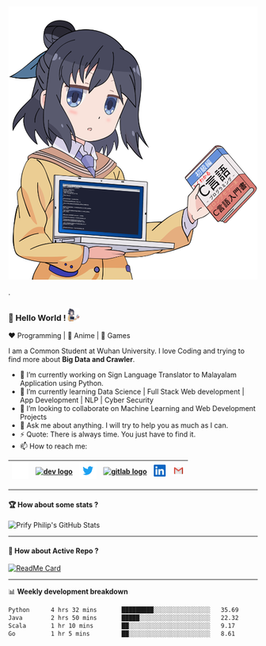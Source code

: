 <p align="center">
  <img src="https://github.com/moonlighf/moonlighf/blob/master/resource/computer-programming-anime-programming-language-thread-animation-gril-f6c2888a88588db1f063bcfcbc84e6cf.png">
</p>

.


### 👋 Hello World !  <img src="https://github.com/moonlighf/moonlighf/blob/master/resource/computer-programming-anime-programming-language-thread-animation-gril-f6c2888a88588db1f063bcfcbc84e6cf.png" width="24px">

:heart: Programming | :black_heart: Anime | :blue_heart: Games

I am a Common Student at Wuhan University. I love Coding and trying to find more about **Big Data and Crawler**. 

- 🔭 I’m currently working on Sign Language Translator to Malayalam Application using Python.
- 🌱 I’m currently learning Data Science | Full Stack Web development | App Development | NLP | Cyber Security
- 👯 I’m looking to collaborate on Machine Learning and Web Development Projects 
- 💬 Ask me about anything. I will try to help you as much as I can.
- ⚡ Quote: There is always time. You just have to find it.
- 📫 How to reach me:

| [<img src="https://raw.githubusercontent.com/Delta456/Delta456/master/img/github.png" alt="github logo" width="34">](https://github.com/Amchuz) |  [<img src="https://raw.githubusercontent.com/Delta456/Delta456/master/img/dev.png" alt="dev logo" width="24">](https://dev.to/amchuz) |  [<img src="https://raw.githubusercontent.com/Delta456/Delta456/master/img/twitter.png" alt="twitter logo" width="34">](https://twitter.com/PrifyPhilip) |  [<img src="https://raw.githubusercontent.com/Delta456/Delta456/master/img/gitlab.png" alt="gitlab logo" width="24">](https://gitlab.com/Amchuz) |  [<img src="https://github.com/Amchuz/Amchuz/blob/master/linkedin.jpeg" alt="linkedin logo" width="24">](https://www.linkedin.com/in/prify-philip-343b53150/) |  [<img src="https://github.com/Amchuz/Amchuz/blob/master/gmail.jpeg" alt="gmail logo" width="24">](amchu1714@gmail.com)
|---|---|---|---|---|---|

----

#### 🏆  How about some stats ?



![Prify Philip's GitHub Stats](https://github-readme-stats.vercel.app/api?username=moonlighf&hide=["stars"]&show_icons=true)

----

#### 👀  How about Active Repo ?



[![ReadMe Card](https://github-readme-stats.vercel.app/api/pin/?username=moonlighf&repo=AlgorithmWithLeetCode)](https://github.com/moonlighf/AlgorithmWithLeetCode)

-------

📊 **Weekly development breakdown**
<!--START_SECTION:waka-->
```text
Python      4 hrs 32 mins       █████████░░░░░░░░░░░░░░░░   35.69 
Java        2 hrs 50 mins       █████░░░░░░░░░░░░░░░░░░░░   22.32 
Scala       1 hr 10 mins        ██░░░░░░░░░░░░░░░░░░░░░░░   9.17 
Go          1 hr 5 mins         ██░░░░░░░░░░░░░░░░░░░░░░░   8.61 

```


